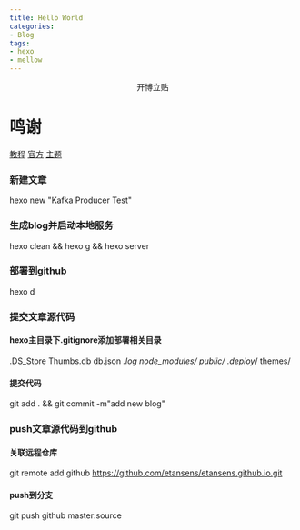 ```yaml
---
title: Hello World
categories:
- Blog
tags:
- hexo
- mellow
---
```

<div align="center">
开博立贴
</div>

# 鸣谢
[教程](https://blog.csdn.net/sinat_37781304/article/details/82729029)
[官方](https://github.com/hexojs/hexo)
[主题](https://github.com/codefine/hexo-theme-mellow)
<!--more-->
### 新建文章
hexo new "Kafka Producer Test"
### 生成blog并启动本地服务
hexo clean && hexo g && hexo server
### 部署到github
hexo d
### 提交文章源代码
#### hexo主目录下.gitignore添加部署相关目录
.DS_Store
Thumbs.db
db.json
*.log
node_modules/
public/
.deploy*/
themes/
#### 提交代码
git add . && git commit -m"add new blog"
### push文章源代码到github
#### 关联远程仓库
git remote add github https://github.com/etansens/etansens.github.io.git
#### push到分支
git push github master:source